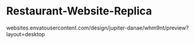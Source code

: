 # Restaurant-Website-Replica
websites.envatousercontent.com/design/jupiter-danae/whm9nt/preview?layout=desktop
